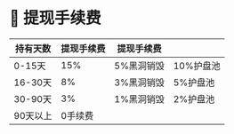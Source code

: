 # 🖕 提现手续费



| 持有天数   | 提现手续费 | 提现手续费  |        |
| ------ | ----- | ------ | ------ |
| 0-15天  | 15%   | 5%黑洞销毁 | 10%护盘池 |
| 16-30天 | 8%    | 3%黑洞销毁 | 5%护盘池  |
| 30-90天 | 3%    | 1%黑洞销毁 | 2%护盘池  |
| 90天以上  | 0手续费  |        |        |

